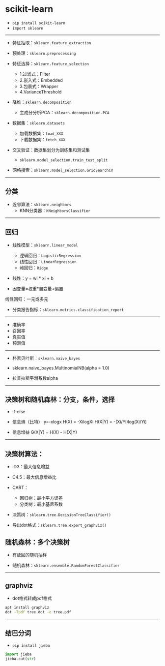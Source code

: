 
# scikit-learn

- `pip install scikit-learn`
- `import sklearn`


---

- 特征抽取：`sklearn.feature_extraction`
- 预处理：`sklearn.preprocessing`
- 特征选择：`sklearn.feature_selection`
	- 1.过滤式：Filter
	- 2.嵌入式：Embedded
	- 3.包裹式：Wrapper
	- 4.VarianceThreshold

- 降维：`sklearn.decomposition`
	- 主成分分析PCA：`sklearn.decomposition.PCA`


- 数据集：`sklearn.datasets`
	- 加载数据集：`load_XXX`
	- 下载数据集：`fetch_XXX`

- 交叉验证：数据集划分为训练集和测试集
	- `sklearn.model_selection.train_test_split`

- 网格搜索：`sklearn.model_selection.GridSearchCV`


---
## 分类

- 近邻算法：`sklearn.neighbors`
	- KNN分类器：`KNeighborsClassifier`





---
## 回归

- 线性模型：`sklearn.linear_model`
	- 逻辑回归：`LogisticRegression`
	- 线性回归：`LinearRegression`
	- 岭回归：`Ridge`

- 线性：y = wi * xi + b
- 因变量=权重*自变量+偏置

线性回归：一元或多元

- 分类报告指标：`sklearn.metrics.classification_report`

---


- 准确率
- 召回率
- 真实值
- 预测值



---

- 朴素贝叶斯：`sklearn.naive_bayes`

- sklearn.naive_bayes.MultinomialNB(alpha = 1.0)
- 拉普拉斯平滑系数alpha


---
## 决策树和随机森林：分支，条件，选择

- if-else

- 信息熵（比特）
y=-xlogx
H(X) = -XilogXi
H(X|Y) = -(Xi/Yi)log(Xi/Yi)

- 信息增益
G(X|Y) = H(X) - H(X|Y)

---
## 决策树算法：
- ID3：最大信息增益
- C4.5：最大信息增益比
- CART：
	- 回归树：最小平方误差
	- 分类树：最小基尼系数

- 决策树：`sklearn.tree.DecisionTreeClassifier()`
- 导出dot格式：`sklearn.tree.export_graphviz()`


## 随机森林：多个决策树
- 有放回的随机抽样

- 随机森林：`sklearn.ensemble.RandomForestClassifier`


---
## graphviz
- dot格式转成pdf格式
```sh
apt install graphviz
dot -Tpdf tree.dot -o tree.pdf
```


---
## 结巴分词
- `pip install jieba`
```py
import jieba
jieba.cut(str)
```

